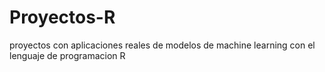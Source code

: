# Proyectos-R
proyectos con aplicaciones reales de modelos de machine learning con el lenguaje de programacion R
